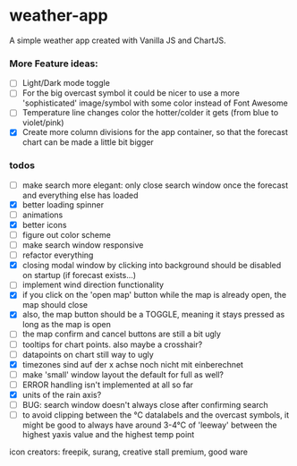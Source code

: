 # weather-app

A simple weather app created with Vanilla JS and ChartJS.

### More Feature ideas:

- [ ] Light/Dark mode toggle
- [ ] For the big overcast symbol it could be nicer to use a more 'sophisticated' image/symbol with some color instead of Font Awesome
- [ ] Temperature line changes color the hotter/colder it gets (from blue to violet/pink)
- [x] Create more column divisions for the app container, so that the forecast chart can be made a little bit bigger

### todos

- [ ] make search more elegant: only close search window once the forecast and everything else has loaded
- [x] better loading spinner
- [ ] animations
- [x] better icons
- [ ] figure out color scheme
- [ ] make search window responsive
- [ ] refactor everything
- [x] closing modal window by clicking into background should be disabled on startup (if forecast exists...)
- [ ] implement wind direction functionality
- [x] if you click on the 'open map' button while the map is already open, the map should close
- [x] also, the map button should be a TOGGLE, meaning it stays pressed as long as the map is open
- [ ] the map confirm and cancel buttons are still a bit ugly
- [ ] tooltips for chart points. also maybe a crosshair?
- [ ] datapoints on chart still way to ugly
- [x] timezones sind auf der x achse noch nicht mit einberechnet
- [ ] make 'small' window layout the default for full as well?
- [ ] ERROR handling isn't implemented at all so far
- [x] units of the rain axis?
- [ ] BUG: search window doesn't always close after confirming search
- [ ] to avoid clipping between the °C datalabels and the overcast symbols, it might be good to always have around 3-4°C of 'leeway' between the highest yaxis value and the highest temp point

icon creators: freepik, surang, creative stall premium, good ware
